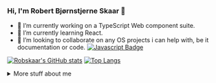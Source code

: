 ### Hi, I'm Robert Bjørnstjerne Skaar 👋

- 🔭 I’m currently working on a TypeScript Web component suite.
- 🌱 I’m currently learning React.
- 👯 I’m looking to collaborate on any OS projects i can help with, be it documentation or code.
[![Javascript Badge](https://img.shields.io/badge/JavaScript-F7DF1E?style=for-the-badge&logo=javascript&logoColor=black)](#)



[![Robskaar's GitHub stats](https://github-readme-stats.vercel.app/api?username=Robskaar&count_private=true&show_icons=true&theme=dracula&hide_border=true)](#)
[![Top Langs](https://github-readme-stats.vercel.app/api/top-langs/?username=robskaar&layout=compact&theme=dracula&hide_border=true)](#) 



<details>
<summary>
  More stuff about me
</summary>

#### Profile Visits 

![visitors](https://visitor-badge.glitch.me/badge?page_id=robskaar.robskaar)
  
<!--
Here are some ideas to get you started:


- 📫 How to reach me: 

- 🤔 I’m looking for help with ...
- 💬 Ask me about ...

- 😄 Pronouns: ...
- ⚡ Fun fact: ...
-->
